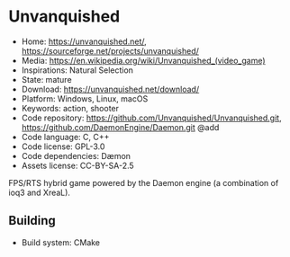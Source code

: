 # Unvanquished

- Home: https://unvanquished.net/, https://sourceforge.net/projects/unvanquished/
- Media: <https://en.wikipedia.org/wiki/Unvanquished_(video_game)>
- Inspirations: Natural Selection
- State: mature
- Download: https://unvanquished.net/download/
- Platform: Windows, Linux, macOS
- Keywords: action, shooter
- Code repository: https://github.com/Unvanquished/Unvanquished.git, https://github.com/DaemonEngine/Daemon.git @add
- Code language: C, C++
- Code license: GPL-3.0
- Code dependencies: Dæmon
- Assets license: CC-BY-SA-2.5

FPS/RTS hybrid game powered by the Daemon engine (a combination of ioq3 and XreaL).

## Building

- Build system: CMake
